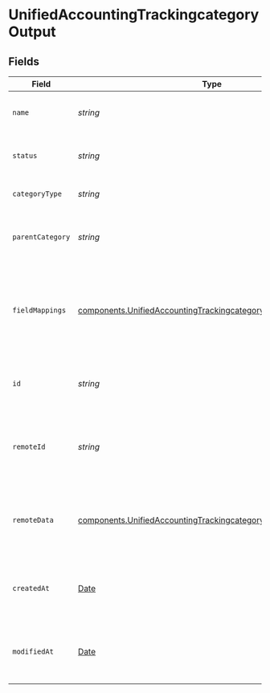 # UnifiedAccountingTrackingcategoryOutput


## Fields

| Field                                                                                                                                              | Type                                                                                                                                               | Required                                                                                                                                           | Description                                                                                                                                        | Example                                                                                                                                            |
| -------------------------------------------------------------------------------------------------------------------------------------------------- | -------------------------------------------------------------------------------------------------------------------------------------------------- | -------------------------------------------------------------------------------------------------------------------------------------------------- | -------------------------------------------------------------------------------------------------------------------------------------------------- | -------------------------------------------------------------------------------------------------------------------------------------------------- |
| `name`                                                                                                                                             | *string*                                                                                                                                           | :heavy_minus_sign:                                                                                                                                 | The name of the tracking category                                                                                                                  | Department                                                                                                                                         |
| `status`                                                                                                                                           | *string*                                                                                                                                           | :heavy_minus_sign:                                                                                                                                 | The status of the tracking category                                                                                                                | Active                                                                                                                                             |
| `categoryType`                                                                                                                                     | *string*                                                                                                                                           | :heavy_minus_sign:                                                                                                                                 | The type of the tracking category                                                                                                                  | Expense                                                                                                                                            |
| `parentCategory`                                                                                                                                   | *string*                                                                                                                                           | :heavy_minus_sign:                                                                                                                                 | The UUID of the parent category, if applicable                                                                                                     | 801f9ede-c698-4e66-a7fc-48d19eebaa4f                                                                                                               |
| `fieldMappings`                                                                                                                                    | [components.UnifiedAccountingTrackingcategoryOutputFieldMappings](../../models/components/unifiedaccountingtrackingcategoryoutputfieldmappings.md) | :heavy_minus_sign:                                                                                                                                 | The custom field mappings of the object between the remote 3rd party & Panora                                                                      | {<br/>"custom_field_1": "value1",<br/>"custom_field_2": "value2"<br/>}                                                                             |
| `id`                                                                                                                                               | *string*                                                                                                                                           | :heavy_minus_sign:                                                                                                                                 | The UUID of the tracking category record                                                                                                           | 801f9ede-c698-4e66-a7fc-48d19eebaa4f                                                                                                               |
| `remoteId`                                                                                                                                         | *string*                                                                                                                                           | :heavy_minus_sign:                                                                                                                                 | The remote ID of the tracking category in the context of the 3rd Party                                                                             | tracking_category_1234                                                                                                                             |
| `remoteData`                                                                                                                                       | [components.UnifiedAccountingTrackingcategoryOutputRemoteData](../../models/components/unifiedaccountingtrackingcategoryoutputremotedata.md)       | :heavy_minus_sign:                                                                                                                                 | The remote data of the tracking category in the context of the 3rd Party                                                                           | {<br/>"raw_data": {<br/>"additional_field": "some value"<br/>}<br/>}                                                                               |
| `createdAt`                                                                                                                                        | [Date](https://developer.mozilla.org/en-US/docs/Web/JavaScript/Reference/Global_Objects/Date)                                                      | :heavy_minus_sign:                                                                                                                                 | The created date of the tracking category record                                                                                                   | 2024-06-15T12:00:00Z                                                                                                                               |
| `modifiedAt`                                                                                                                                       | [Date](https://developer.mozilla.org/en-US/docs/Web/JavaScript/Reference/Global_Objects/Date)                                                      | :heavy_minus_sign:                                                                                                                                 | The last modified date of the tracking category record                                                                                             | 2024-06-15T12:00:00Z                                                                                                                               |